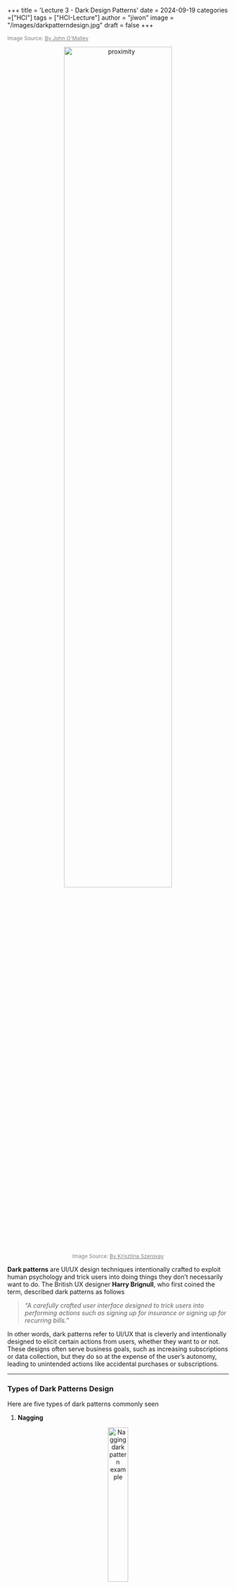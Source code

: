 +++
title = 'Lecture 3 - Dark Design Patterns'
date = 2024-09-19
categories =["HCI"]
tags = ["HCI-Lecture"]
author = "jiwon"
image = "/images/darkpatterndesign.jpg"
draft = false
+++
<p style="font-size: 12px; color: gray;">Image Source: <a href="https://polytechnic.purdue.edu/newsroom/dark-patterns-user-experience-design-manipulates-consumers" style="color: gray;">By John O'Malley </a></p>

<div style="text-align: center;">
  <img src="/images/darkpattern.jpg" alt="proximity" width="70%">
  <p style="font-size: 12px; color: gray;">Image Source: <a href="https://uxknowledgebase.com/dark-patterns-3b41ed7a690e" style="color: gray;">By Krisztina Szerovay</a></p>
</div>

**Dark patterns** are UI/UX design techniques intentionally crafted to exploit human psychology and trick users into doing things they don’t necessarily want to do. The British UX designer **Harry Brignull**, who first coined the term, described dark patterns as follows

> *“A carefully crafted user interface designed to trick users into performing actions such as signing up for insurance or signing up for recurring bills.”*

In other words, dark patterns refer to UI/UX that is cleverly and intentionally designed to elicit certain actions from users, whether they want to or not. These designs often serve business goals, such as increasing subscriptions or data collection, but they do so at the expense of the user’s autonomy, leading to unintended actions like accidental purchases or subscriptions.

---

### Types of Dark Patterns Design

Here are five types of dark patterns commonly seen

1. **Nagging**

<div style="text-align: center;">
  <img src="/images/nagging.jpg" alt="Nagging dark pattern example" width="30%">
  <p style="font-size: 12px; color: gray;">Image Source: <a href="https://www.researchgate.net/figure/Example-of-nagging-behavior-on-Instagram-where-a-modal-dialogue-provides-no-opportunity_fig1_322916969" style="color: gray;">ResearchGate</a></p>
</div>

- **Nagging** occurs when an app or website repeatedly interrupts the user’s progress with prompts or messages, draining their time and attention. These interruptions can make the user feel pressured or annoyed, leading them to eventually agree to the message or request—even if it’s not what they want—just to move forward.
- If the interruptions happen frequently, the user might decide that giving in to the prompt is easier than continuing to dismiss it. This pattern is commonly seen in requests to subscribe to premium services, allow notifications, or share personal data, and it can result in a frustrating user experience.

2. **Obstruction**

<div style="text-align: center;">
  <img src="/images/obstruction.jpg" alt="Obstruction dark pattern example" width="50%">
  <p style="font-size: 12px; color: gray;">Image Source: <a href="https://www.deceptive.design/types/obstruction" style="color: gray;">Norwegian Consumer Council, 2018</a></p>
</div>

- **Obstruction** involves intentionally making certain tasks difficult or confusing for the user. It artificially complicates the steps required to perform actions that the user might want to avoid, such as canceling a service, deleting an account, or disabling ads. Designers create complex menu structures, lengthy procedures, and multiple confirmation steps to increase the likelihood that the user will give up.
- For example, subscribing to a service may be as simple as one click, but canceling that same service might involve navigating through a series of confusing steps, or even contacting customer support. By increasing the effort required to complete the task, users are more likely to give up and continue their subscription, even if they originally intended to cancel.

3. **Sneaking**

<div style="text-align: center;">
  <img src="/images/sneaking.jpg" alt="Sneaking dark pattern example" width="50%">
  <p style="font-size: 12px; color: gray;">Image Source: <a href="https://app.uxcel.com/lessons/dark-patterns-024" style="color: gray;">Uxcel</a></p>
</div>

- **Sneaking** occurs when important information, such as additional fees or terms, is hidden from the user until the last possible moment. This pattern is often used to make a product or service appear cheaper or more attractive than it actually is, only revealing the true cost or consequences just before the user commits.

- For example, an accomodation booking site may show a price at a discounted price, but hidden fees like cleaning costs is only added at the checkout stage. This tactic leaves the user feeling deceived and frustrated because they weren’t provided with full transparency from the beginning.


4. **Interface Interference**

<div style="text-align: center;">
  <img src="/images/interfaceinterference.jpg" alt="Interface Interference example" width="50%">
  <p style="font-size: 12px; color: gray;">Image Source: <a href="https://www.emailtooltester.com/en/blog/dark-patterns-canceling-subscription-report/" style="color: gray;">By Cai & Roberta</a></p>
</div>

- **Interface interference** manipulates the design of user interface elements—such as buttons, links, or menus—to confuse or mislead the user. This could involve making certain options (like opting out or declining a service) difficult to see or access, or intentionally placing desired actions in locations where users are less likely to find them.

- A common example is when a “Subscribe” or “Accept” button is highlighted in bright colors, while the “No Thanks” or “Decline” option is either hidden or made to blend in with the background. This visual manipulation influences the user’s decision, making them more likely to choose the option that benefits the company.

5. **Forced Action**

<div style="text-align: center;">
  <img src="/images/forcedaction.jpg" alt="Forced action example" width="50%">
  <p style="font-size: 12px; color: gray;">Image Source: <a href="https://blog.raidboxes.io/en/security/dark-patterns/" style="color: gray;">blog</a></p>
</div>

- **Forced Action** refers to situations where the user is required to perform a specific action in order to continue using a service or complete a task. This pattern typically forces users to agree to terms, share personal information, or sign up for a service they may not want, simply to proceed with what they were doing.

- For instance, a user might be required to create an account or subscribe to a newsletter before they can continue using a free app or access content. This design forces users to take an action they don’t necessarily want to take, making them feel trapped or cornered.


---